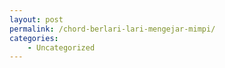 ```yaml
---
layout: post
permalink: /chord-berlari-lari-mengejar-mimpi/
categories:
    - Uncategorized
---
```



